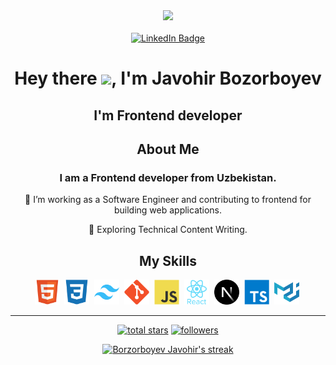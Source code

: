<div id="header" align="center">
  <img src="https://media.giphy.com/media/M9gbBd9nbDrOTu1Mqx/giphy.gif" width="100"/>
</div>
<br />
<div id="badges" align="center">
  <a href="https://www.linkedin.com/in/javohir-bozorboyev-9715a1234/">
    <img src="https://img.shields.io/badge/LinkedIn-blue?style=for-the-badge&logo=linkedin&logoColor=white" alt="LinkedIn Badge"/>
  </a>
</div>

<div>
  <h1 align="center">
  Hey there
  <img src="https://media.giphy.com/media/hvRJCLFzcasrR4ia7z/giphy.gif" width="30px"/>, I'm Javohir Bozorboyev
</h1>
  <h2 align="center"> I'm Frontend developer </h2>
</div>

<div align="center">
 <h2> About Me </h2>
<h3>I am a Frontend developer from Uzbekistan.</h3>

 :telescope: I’m working as a Software Engineer and contributing to frontend  for building web applications.

 :seedling: Exploring Technical Content Writing.
</div>


<h2 align="center">
  My Skills
  
</h2>

<div align="center">
  <img src="https://github.com/devicons/devicon/blob/master/icons/html5/html5-original.svg" title="HTML5" alt="HTML" width="40" height="40"/>&nbsp;
  <img src="https://github.com/devicons/devicon/blob/master/icons/css3/css3-plain.svg"  title="CSS3" alt="CSS" width="40" height="40"/>&nbsp;
  <img src="https://github.com/devicons/devicon/blob/master/icons/tailwindcss/tailwindcss-original.svg"  title="Tailwind Css" alt="Tailwind Css" width="40" height="40"/>&nbsp;
   <img src="https://github.com/devicons/devicon/blob/master/icons/git/git-original.svg" title="Git" **alt="Git" width="40" height="40"/>&nbsp;
  <img src="https://github.com/devicons/devicon/blob/master/icons/javascript/javascript-original.svg" title="JavaScript" alt="JavaScript" width="40" height="40"/>&nbsp;
  <img src="https://github.com/devicons/devicon/blob/master/icons/react/react-original-wordmark.svg" title="React" alt="React" width="40" height="40"/>&nbsp;
  <img src="https://github.com/devicons/devicon/blob/master/icons/nextjs/nextjs-original.svg" title="Next.js" alt="Next.js" width="40" height="40"/>&nbsp;
  <img src="https://github.com/devicons/devicon/blob/master/icons/typescript/typescript-plain.svg" title="Typescript" alt="Typescript" width="40" height="40"/>&nbsp;
  <img src="https://github.com/devicons/devicon/blob/master/icons/materialui/materialui-original.svg" title="Material UI" alt="Material UI" width="40" height="40"/>&nbsp;
</div>

---



<p align="center">
  <a href="https://github.com/JavohirBozorboyev?tab=repositories&sort=stargazers">
    <img alt="total stars" title="Total stars on GitHub" src="https://custom-icon-badges.herokuapp.com/badge/dynamic/json?logo=star&color=55960c&labelColor=488207&label=Stars&style=for-the-badge&query=%24.stars&url=https://api.github-star-counter.workers.dev/user/JavohirBozorboyev"/></a>
  <a href="https://github.com/JavohirBozorboyev?tab=followers">
    <img alt="followers" title="Follow me on Github" src="https://custom-icon-badges.herokuapp.com/github/followers/JavohirBozorboyev?color=236ad3&labelColor=1155ba&style=for-the-badge&logo=person-add&label=Followers&logoColor=white"/></a>
</p>

<!-- GitHub Readme Streak Stats - https://github.com/DenverCoder1/github-readme-streak-stats -->
<p align="center">
  <a href="https://github.com/DenverCoder1/github-readme-streak-stats">
    <img title="🔥 Get streak stats for your profile at git.io/streak-stats" alt="Borzorboyev Javohir's streak" src="https://github-readme-streak-stats.herokuapp.com/?user=JavohirBozorboyev&theme=monokai-metallian&hide_border=true"/>
  </a>
 
</p>








